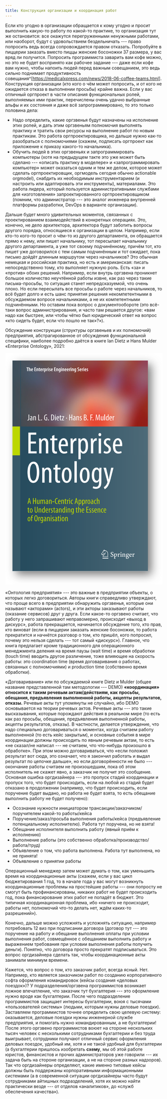 ```yaml
---
title: Конструкция организации и координация работ
---
```


Если кто угодно в организации обращается к кому угодно и просит
выполнить какую-то работу по какой-то практике, то организация тут же
остановится: все окажутся перегруженными ненужными работами, или
наоборот, будут с удовольствием бездельничать --- право попросить ведь
всегда сопровождается правом отказать. Попробуйте в пиццерии заказать
вместо пиццы женские босоножки 37 размера, у вас вряд ли получится.
Попросить программиста заварить вам кофе можно, но это не будет
воспринято как рабочее задание --- даже если кофе вам нужно, чтобы
напоить людей перед важным совещанием, это ведь сильно поднимает
продуктивность
совещания^[<https://medicalxpress.com/news/2018-06-coffee-teams.html>].
Конструкция организации (кто кого о чём может попросить, и от кого не
ожидается отказа в выполнении просьбы) крайне важна. Если у вас отличный
оргпроект в части описания функциональных ролей, выполняемых ими
практик, перечислены очень удачно выбранные альфы и их состояния и даже
всё запрограммировано, то это только половина дела:

-   Надо определить, какие оргзвенья будут назначены на исполнение этих
    ролей, и дать этим оргзвеньям полномочия выполнять практику и
    тратить свои ресурсы на выполнение работ по новым практикам. Это
    работа оргпроектировщика, но дальше нужно как-то разобраться с
    полномочиями (скажем, подписать оргпроект как приложение к приказу
    какого-то начальника).
-   Обучить людей в этих оргзвеньях и запрограммировать компьютеры (хотя
    на предыдущем такте это уже может быть сделано --- «описать практику
    в моделере» и «запрограммировать компьютер» может оказаться одним и
    тем же делом, которое может сделать оргпроектировщик, оргмодель
    сегодня обычно actionable orgmodel), снабдить их необходимым
    инструментарием (и настроить или адаптировать эти инструменты),
    материалами. Это работа лидера, который пользуется административными
    службами для «изготовления» запроектированного оргпроектировщиком
    (помним, что администратор --- это аналог инженера внутренней
    платформы разработки, DevOps в варианте организации).

Дальше будет много удивительных моментов, связанных с проектированием
взаимодействий в конкретных операциях. Это, конечно, не дело
архитектора, архитектора будут заботить вопросы другого порядка,
относящиеся к организации в целом. Например, если кто-то кого-то просит
о чём-то из другого департамента, он обращается прямо к нему, или пишет
начальнику, тот пересылает начальнику другого департамента, а уже тот
своему подчинённому, причём тот, кто пишет уже договорился с тем самым
подчинённым и тот ожидает, пока письмо дойдёт длинным маршрутом через
начальников? Это обычная немецкая и российская практика, но есть и
американская: писать непосредственно тому, кто выполняет нужную роль.
Есть «за» и «против» обоих решений. Например, если внутрь оргзвена
проникнет большое количество неучтённой работы извне, как раз через
такие письма-просьбы, то ситуация станет непредсказуемой, что очень
плохо. Но если пересылать все просьбы о работе через начальников, то всё
будет долго и есть шанс принятия решения некомпетентными в обсуждаемом
вопросе начальниками, а не их компетентными подчинёнными. Но оставим
пока вопрос о документообороте (это всё-таки вопрос администрирования, и
часто там решается другое: «вам надо как быстрее, или чтобы чётко был
юридический ответ на вопрос «кто сидеть будет, если что пошло не
так»?»).

Обсуждение конструкции (структуры оргзвеньев и их полномочий)
предприятия, абстрагированное от обсуждения функциональной специфики,
наиболее подробно даётся в книге Ian Dietz и Hans Mulder «Enterprise
Ontology», 2021:


![](05-design-of-organization-and-coordination-of-work-74.png)


«Онтология предприятия» --- это важные в предприятии объекты, о которых
легко договориться. Авторы книги справедливо утверждают, что проще всего
в предприятии обнаружить оргзвенья, которые они называют «акторами»
(actors), и эти акторы заказывают работы (оказание сервисов) друг у
друга. Если какое-то оргзвено считает, что работу у него запрашивают
неправомерно, происходит «выход в дискурс», работа прекращается,
начинается обсуждение того, кто прав, кто виноват (если в пиццерии
заказать женские босоножки, то работа прекратится и начнётся разговор о
том, кто пришёл, кого попросил, почему это нельзя сделать --- тот самый
«дискурс»). Главное, что книга предлагает кроме традиционного для
операционного менеджмента деления на время паузы (wait time) и время
обработки (touch time) вводить другое различение, тоже влияющее на
скорость работы: это coordination time (время договаривания о работах,
связанных с полномочиями) и production time (собственно время
обработки).

«Договаривание» или по обсуждаемой книге Dietz и Mulder (общее название
представленной там методологии --- DEMO) **«координация»** **относится к
таким** **речевым актам/действиям, как** **просьбы, обещания,
предъявления** **выполненной работы, акцепты** **результатов, отказы.**
Речевые акты тут упомянуты не случайно, ибо DEMO основывается на теории
речевых актов. Речевые акты --- это такие высказывания, которые
порождают действия в реальном мире (то есть как раз просьбы, обещания,
предъявления выполненной работы, акцепты результатов, отказы). В
частности, делается утверждение, что надо специально договариваться о
моментах, когда считаем работу выполненной (то есть кейс закрытым), и
основные события в мире координации должны происходить по явным речевым
актам, то есть «не сказал/не написал --- не считаем, что что-нибудь
произошло в обработке». При этом можно договариваться, что «если положил
результат вот сюда, это означает, что я закончил работать и выдал
результат по цепочке дальше», но если договорённости не было ---
окончание работы считаем не произошедшим, пока об этом исполнитель не
скажет явно, а заказчик не получит это сообщение. Основная ошибка
оргдизайнера --- это пропуск стадий координации и пропуск того, что
будет происходить, если на любой из стадий будет отказано в продолжении
(например, что будет происходить, если поручение будет выдано, но работа
не будет взята, то есть обещание выполнить работу не будет получено):

-   Осознание нужности инициатором трансакции/заказчиком/поручителем
    какой-то работы/кейса
-   Поручение/заказ/просьба выполнения работы/кейса (предъявление
    потенциальному исполнителю). Работа тут поручена, но не взята!
-   Обещание исполнителя выполнить работу (явный приём к исполнению)
-   Выполнение работы (это собственно
    обработка/производство/работа/труд)
-   Объявление о том, что работа выполнена. Работа тут выполнена, но не
    принята!
-   Объявление о принятии работы

Операционный менеджер затем может думать о том, как уменьшить время на
координационные акты (скажем, если у вас цикл бюджетирования 1 год, то в
начале года у вас могут возникнуть координационные проблемы на
простейшие работы --- они попросту не смогут быть профинансированы,
никаких работ не будет происходить год, пока финансирование этих работ
не попадёт в бюджет. Это типичная координационная проблема, ибо «ничего
не происходит, работы нет, полномочий что-то делать нет, ждём каких-то
разрешений»).

Конечно, дальше можно усложнять и усложнять ситуацию, например
потребовать 12 виз при подписании договора (договор тут --- это
поручение на работу и обещание выполнения оплаты при условии выполнения
работ, совмещённое с обещанием выполнить работу и выражением требования
при условии выполнения работы получить деньги). Понятно, что договора
просто прекратят подписываться. Это вопрос оргдизайнера сделать так,
чтобы координационные акты занимали минимум времени.

Кажется, что вопрос о том, кто заказчик работ, всегда ясный. Нет.
Например, кто является заказчиком работ по созданию корпоративного софта
оформления командировок (кейсы создания «деловых поездок»)? У
подразделения/оргзвена программистов возникает ложное впечатление, что
заказчик тут бухгалтерия --- это оформление нужно вроде как бухгалтерии.
После чего подразделение программистов защищает интересы бухгалтерии,
воюя с тысячами «пользователей системы» (людьми, которым нужны деловые
поездки). Заставляем программистов точнее определить свою целевую
систему: оказывается, деловые поездки нужны инженерной службе
предприятия, и помогать нужно командированным, а не бухгалтерии! После
этого оргзвено программистов воюет на стороне нескольких тысяч человек с
несколькими сотрудниками бухгалтерии и без труда выигрывает, сотрудники
получают отличный сервис оформления деловых поездок, удобный им, хотя и
не такой удобный для бухгалтерии (а бухгалтерии пришлось изобретать
**схему**, мы об этой работе юристов, финансистов и прочих
администраторов уже говорили --- их задача быть на стороне организации,
а не на стороне разных надзоров). Так что оргдизайнеры определяют, какие
именно типовые кейсы должны быть поддержаны корпоративными
информационными системами (а в современной ситуации оргдизайнеры часто
будут сотрудниками айтишных подразделений, хотя их можно найти
практически везде --- от отделов «аналитиков», до «служб обеспечения
качества»).
